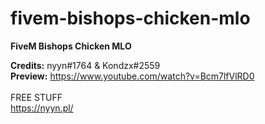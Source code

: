 # fivem-bishops-chicken-mlo
 <b>FiveM Bishops Chicken MLO</b>

<b>Credits:</b> nyyn#1764 & Kondzx#2559 <br>
<b>Preview:</b> https://www.youtube.com/watch?v=Bcm7lfVlRD0
<br><br>
FREE STUFF<br>
https://nyyn.pl/
